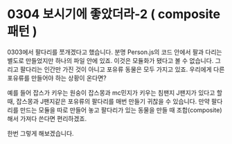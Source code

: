 # 0304 보시기에 좋았더라-2 ( composite 패턴 )

0303에서 팔다리를 쪼개겠다고 했습니다. 분명 Person.js의 코드 안에서 팔과 다리는 별도로 만들었지만 하나의 파일 안에 있죠. 이것은 모듈화가 됐다고 볼 수 없습니다. 그리고 팔다리는 인간만 가진 것이 아니고 포유류 동물은 모두 가지고 있죠. 우리에게 다른 포유류를 만들어야 하는 상황이 온다면?

예를 들어 잡스가 키우는 원숭이 잡스몽과 mc민지가 키우는 침팬지 J팬지가 있다고 할 때, 잡스몽과 J팬지같은 포유류의 팔다리를 매번 만들기 귀찮을 수 있습니다. 만약 팔다리를 만드는 모듈을 따로 만들어 놓고 팔다리가 있는 동물을 만들 때 조합(composite)해서 가져다 쓴다면 편리하겠죠.

한번 그렇게 해보겠습니다.  
